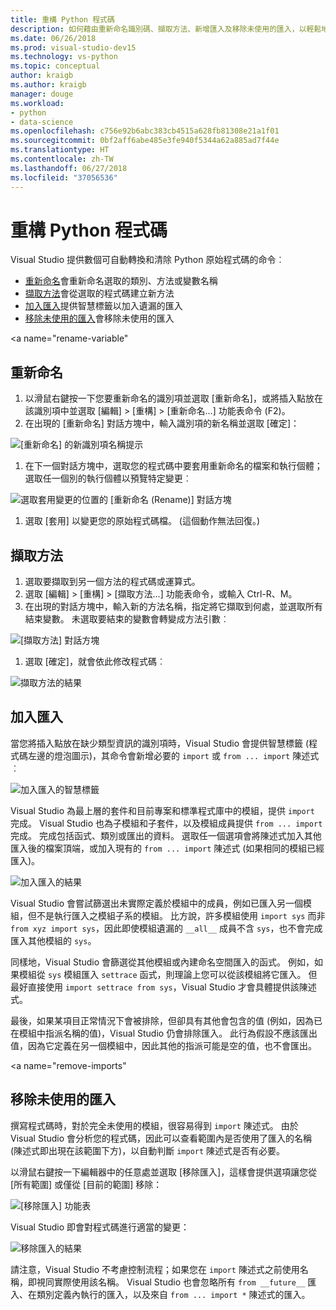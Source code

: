 ```yaml
---
title: 重構 Python 程式碼
description: 如何藉由重新命名識別碼、擷取方法、新增匯入及移除未使用的匯入，以輕鬆地在 Visual Studio 中重構 Python 程式碼。
ms.date: 06/26/2018
ms.prod: visual-studio-dev15
ms.technology: vs-python
ms.topic: conceptual
author: kraigb
ms.author: kraigb
manager: douge
ms.workload:
- python
- data-science
ms.openlocfilehash: c756e92b6abc383cb4515a628fb81308e21a1f01
ms.sourcegitcommit: 0bf2aff6abe485e3fe940f5344a62a885ad7f44e
ms.translationtype: HT
ms.contentlocale: zh-TW
ms.lasthandoff: 06/27/2018
ms.locfileid: "37056536"
---
```

# <a name="refactoring-python-code"></a>重構 Python 程式碼

Visual Studio 提供數個可自動轉換和清除 Python 原始程式碼的命令︰

- [重新命名](#rename)會重新命名選取的類別、方法或變數名稱
- [擷取方法](#extract-method)會從選取的程式碼建立新方法
- [加入匯入](#add-import)提供智慧標籤以加入遺漏的匯入
- [移除未使用的匯入](#remove-unused-imports)會移除未使用的匯入

<a name="rename-variable"</a>

## <a name="rename"></a>重新命名

1. 以滑鼠右鍵按一下您要重新命名的識別項並選取 [重新命名]，或將插入點放在該識別項中並選取 [編輯] > [重構] > [重新命名...] 功能表命令 (F2)。
1. 在出現的 [重新命名] 對話方塊中，輸入識別項的新名稱並選取 [確定]：

  ![[重新命名] 的新識別項名稱提示](media/code-refactor-rename-1.png)

1. 在下一個對話方塊中，選取您的程式碼中要套用重新命名的檔案和執行個體；選取任一個別的執行個體以預覽特定變更︰

  ![選取套用變更的位置的 [重新命名 (Rename)] 對話方塊](media/code-refactor-rename-2.png)

1. 選取 [套用] 以變更您的原始程式碼檔。 (這個動作無法回復。)

## <a name="extract-method"></a>擷取方法

1. 選取要擷取到另一個方法的程式碼或運算式。
1. 選取 [編輯] > [重構] > [擷取方法...] 功能表命令，或輸入 Ctrl-R、M。
1. 在出現的對話方塊中，輸入新的方法名稱，指定將它擷取到何處，並選取所有結束變數。 未選取要結束的變數會轉變成方法引數︰

  ![[擷取方法] 對話方塊](media/code-refactor-extract-method-1.png)

1. 選取 [確定]，就會依此修改程式碼︰

  ![擷取方法的結果](media/code-refactor-extract-method-2.png)

## <a name="add-import"></a>加入匯入

當您將插入點放在缺少類型資訊的識別項時，Visual Studio 會提供智慧標籤 (程式碼左邊的燈泡圖示)，其命令會新增必要的 `import` 或 `from ... import` 陳述式︰

![加入匯入的智慧標籤](media/code-refactor-add-import-1.png)

Visual Studio 為最上層的套件和目前專案和標準程式庫中的模組，提供 `import` 完成。 Visual Studio 也為子模組和子套件，以及模組成員提供 `from ... import` 完成。 完成包括函式、類別或匯出的資料。 選取任一個選項會將陳述式加入其他匯入後的檔案頂端，或加入現有的 `from ... import` 陳述式 (如果相同的模組已經匯入)。

![加入匯入的結果](media/code-refactor-add-import-2.png)

Visual Studio 會嘗試篩選出未實際定義於模組中的成員，例如已匯入另一個模組，但不是執行匯入之模組子系的模組。 比方說，許多模組使用 `import sys` 而非 `from xyz import sys`，因此即使模組遺漏的 `__all__` 成員不含 `sys`，也不會完成匯入其他模組的 `sys`。

同樣地，Visual Studio 會篩選從其他模組或內建命名空間匯入的函式。 例如，如果模組從 `sys` 模組匯入 `settrace` 函式，則理論上您可以從該模組將它匯入。 但最好直接使用 `import settrace from sys`，Visual Studio 才會具體提供該陳述式。

最後，如果某項目正常情況下會被排除，但卻具有其他會包含的值 (例如，因為已在模組中指派名稱的值)，Visual Studio 仍會排除匯入。 此行為假設不應該匯出值，因為它定義在另一個模組中，因此其他的指派可能是空的值，也不會匯出。

<a name="remove-imports"</a>

## <a name="remove-unused-imports"></a>移除未使用的匯入

撰寫程式碼時，對於完全未使用的模組，很容易得到 `import` 陳述式。 由於 Visual Studio 會分析您的程式碼，因此可以查看範圍內是否使用了匯入的名稱 (陳述式即出現在該範圍下方)，以自動判斷 `import` 陳述式是否有必要。

以滑鼠右鍵按一下編輯器中的任意處並選取 [移除匯入]，這樣會提供選項讓您從 [所有範圍] 或僅從 [目前的範圍] 移除：

![[移除匯入] 功能表](media/code-refactor-remove-imports-1.png)

Visual Studio 即會對程式碼進行適當的變更：

![移除匯入的結果](media/code-refactor-remove-imports-2.png)

請注意，Visual Studio 不考慮控制流程；如果您在 `import` 陳述式之前使用名稱，即視同實際使用該名稱。 Visual Studio 也會忽略所有 `from __future__` 匯入、在類別定義內執行的匯入，以及來自 `from ... import *` 陳述式的匯入。